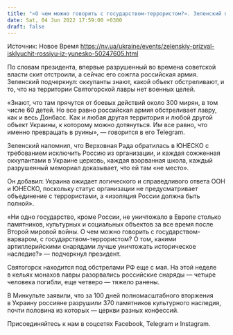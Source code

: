 ```yaml
---
title: "«О чем можно говорить с государством-террористом?». Зеленский призвал исключить РФ из ЮНЕСКО после атаки на Святогорскую лавру"
date: Sat, 04 Jun 2022 17:59:00 +0300
draft: false
---
```

Источник: Новое Время https://nv.ua/ukraine/events/zelenskiy-prizval-isklyuchit-rossiyu-iz-yunesko-50247605.html


По словам президента, впервые разрушенный во времена советской власти скит отстроили, а сейчас его сожгла российская армия. Зеленский подчеркнул: оккупанты знают, какой объект обстреливают, и то, что на территории Святогорской лавры нет военных целей.

«Знают, что там прячутся от боевых действий около 300 мирян, в том числе 60 детей. Но все равно российская армия обстреливает лавру, как и весь Донбасс. Как и любая другая территория и любой другой объект Украины, к которому можно дотянуться. Им все равно, что именно превращать в руины», — говорится в его Telegram.

Зеленский напомнил, что Верховная Рада обратилась в ЮНЕСКО с требованием исключить Россию из организации, и каждая сожженная оккупантами в Украине церковь, каждая взорванная школа, каждый разрушенный мемориал доказывает, что ей там «не место».

Он добавил: Украина ожидает логического и справедливого ответа ООН и ЮНЕСКО, поскольку статус организации не предусматривает объединение с террористами, а «изоляция России должна быть полной».

«Ни одно государство, кроме России, не уничтожало в Европе столько памятников, культурных и социальных объектов за все время после Второй мировой войны. О чем можно говорить с государством-варваром, с государством-террористом? О том, какими артиллерийскими снарядами лучше уничтожать историческое наследие?» — подчеркнул президент.

Святогорск находится под обстрелами РФ еще с мая. На этой неделе в кельях монахов лавры разорвались российские снаряды — четыре человека погибли, еще четверо — тяжело ранены.

В Минкульте заявили, что за 100 дней полномасштабного вторжения в Украину россияне разрушили 370 памятников культурного наследия, почти половина из которых — церкви разных конфессий.

Присоединяйтесь к нам в соцсетях Facebook, Telegram и Instagram.
